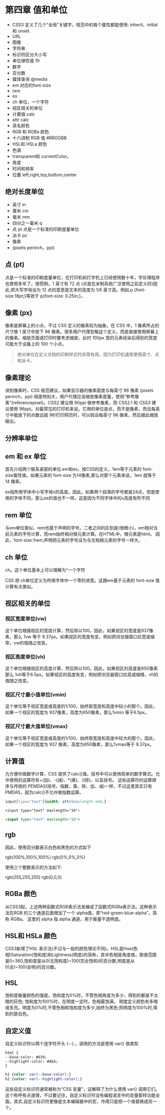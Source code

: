 # 第四章 值和单位

- CSS3 定义了几个“全局”关键字，规范中的每个属性都能使用: inherit、initial 和 unset.
- URL
- 图像
- 字符串
- 标识符区分大小写
- 单位弹性值 1fr
- 数字
- 百分数
- 媒体查询 @media
- em 对应的font-size
- rem 
- ex
- ch 单位，一个字符
- 视区相关的单位
- 计算值 calc
- attr calc
- 具名颜色
- RGB 和 RGBa 颜色
- 十六进制 RGB 值 #RRGGBB
- HSL和 HSLa 颜色
- 色谱
- transparent和 currentColor。
- 角度
- 时间和频率
- 位置 left,right,top,bottom,center

## 绝对长度单位

- 英寸 in
- 厘米 cm
- 毫米 mm
- 四分之一毫米 q
- 点 pt 点是一个标准的印刷度量单位
- 派卡 pc
- 像素 
- (pixels perinch，ppi)  

## 点 (pt)

点是一个标准的印刷度量单位，在打印机和打字机上已经使用数十年，字处理程序也使用多年了。按惯例，1 英寸有 72 点 (点是在米制系统广泛使用之前定义的)因此,把大写字母设为 12 点的意思是文本的高度为 1/6 英寸高。例如,p {font-size:18pt;}等效于 p{font-size: 0.25in;}。


## 像素 (px)

像素是屏幕上的小点，不过 CSS 定义的像素较为抽象。在 CSS 中，1 像素所占的尺寸够 1 英寸中放下 96 像素。很多用户代理忽略这个定义，而是直接使用屏幕上的像素。缩放页面或打印时要考虑缩放，此时 100px 宽的元素经染后得到的宽度可能大于设备上的 100 个小点。

> 绝对单位在定义文档的印刷样式时非常有用，因为打印机通常使用英寸、点和派卡。

## 像素理论

讲到像素时，CSS 规范建议，如果显示器的像素密度与每英寸 96 像素 (pixels perinch，ppi) 相差特别大，用户代理应该缩放像素度量，使用“参考像素”(referencepixel)。CSS2 建议用 90ppi 做参考像素，而 CSS2.1 和 CSS3 建议使用 96ppi。对最常见的打印机来说，它用的单位是点，而不是像素，而且每英寸中能放下的点数远超 96!打印网页时，可以假设每英寸 96 像素，然后据此缩放输出。

## 分辨率单位

## em 和 ex 单位

首先介绍两个联系紧密的单位:em和ex。按CSS的定义，1em等于元素的 font-size属性值。如果元素的 font-size 为14像素,那么对那个元素来说，1em 就等于 14 像素。

ex指所用字体中小写字母x的高度。因此，如果两个段落的字号都是24点，但是使用的字体不同，那么ex的值也不一样。这是因为不同字体中的x高度有所不同

## rem 单位

与em单位类似，rem也基于声明的字号。二者之间的区别是(很微小)，em相对当前元素的字号计算，而rem始终相对根元素计算。在HTML中，根元素是html。
因此，font-size:1rem;声明把元素的字号设为与文档根元素的字号一样大。

## ch 单位

ch。这个单位基本上可以理解为“一个字符

CSS 把 ch单位定义为所用字体中一个零的进宽。这跟em基于元素的 font-size 值计算有点类似。


## 视区相关的单位

### 视区宽度单位(vw)

这个单位根据视区的宽度计算，然后除以100。因此，如果视区的宽度是937像素，那么 1vw 等于 9.37px。如果视区的宽度有变，例如把浏览器窗口拉宽或缩窄，vw的值随之改变。

### 视区高度单位(vh)

这个单位根据视区的高度计算，然后除以100。因此，如果视区的高度是650像素那么 1vh等于6.5px。如果视区的高度有变，例如把浏览器窗口拉高或缩矮，vh的值随之改变。

### 视区尺寸最小值单位(vmin)
这个单位等于视区宽度或高度的1/100，始终取宽度和高度中较小的那个。因此，如果一个视区的宽度为 937像素，高度为650像素，那么1vmin 等于6.5px。

### 视区尺寸最大值单位(vmax)
这个单位等于视区宽度或高度的1/100，始终取宽度和高度中较大的那个。因此，如果一个视区的宽度为 937 像素，高度为650像素，那么1vmax等于 9.37px。

## 计算值

为方便你做数学计算，CSS 提供了calc()值。括号中可以使用简单的数学算式。允许使用的运算符有+(加)、-(减)、*(乘)、/(除)，以及括号。
这些运算符的运算顺序与传统的 PEMDAS(括号、指数、乘、除、加、减)一样，不过这里其实只有PMDAS，因为calc()不允许做指数运算。

```css
input[type="text"]{width: attr(maxlength em);}

<input type="text" maxlength="10">
```

```html
<input type="text" maxlength="10">
```

## rgb

因此，使用百分数表示白色和黑色的方式如下

rgb(100%,100%,100%)
rgb(0%,0%,0%)

使用三个整数表示的方法如下:

rgb(255,255,255)
rgb(0,0,0)


## RGBa 颜色

从CSS3起，上述两种函数式RGB表示法发展成了函数式RGBa表示法。这种表示法在RGB 的三个通道后面增加了一个 alpha值，即“red-green-blue-alpha”，简称 RGBa。
这里的 alpha 指 alpha 通道，用于衡量不透明度。


## HSL和 HSLa 颜色

CSS3新增了HSL 表示法(不过与一般的颜色理论不同)。HSL是Hue(色相)Saturation(饱和度)和Lightness(明度)的简称，其中色相是角度值，取值范围是0~360,饱和度是从0(无饱和度)~100(完全饱和)的百分数,明度是从0(全)~100(全明)的百分数。

## HSL

饱和度衡量颜色的强度。饱和度为0%时，不管色相角度为多少，得到的都是不太暗的灰色;
饱和度为100%时，在明度一定时，色相最饱满。
明度定义颜色有多暗或多亮。明度为0%时,不管色相和饱和度为多少,始终为黑色;而明度为100%时,得到的是白色。

## 自定义值

自定义标识符以两个连字符开头 (--) 。调用的方法是使用 var() 值类型

```
html {
--base-color: #639;
--highlight-color: #AEA;
}
```


```css
h1 {color: var(--base-color);}
h2 {color: var(--highlight-color);}
```

这些自定义标识符通常被称为“CSS 变量”，这解释了为什么使用 var() 调用它们。这个称呼有点道理，不过要记住，自定义标识符没有编程语言中的变量那样功能全面。其实,自定义标识符更像是文本编辑器中的宏，作用只是把一个值替换成另一个。
